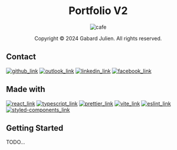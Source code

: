 <h1 align='center'>
  Portfolio V2
</h1>

<p align="center">
 <img src="https://forthebadge.com/images/badges/powered-by-coffee.svg" alt="cafe" />
</p>

<p align="center">
  Copyright © 2024 Gabard Julien. All rights reserved.
</p>

## Contact
[<img src="https://img.shields.io/badge/GitHub-100000?style=for-the-badge&logo=github&logoColor=white" alt="github_link" />](https://github.com/julien-gabard)
[<img src="https://img.shields.io/badge/Microsoft_Outlook-0078D4?style=for-the-badge&logo=microsoft-outlook&logoColor=white" alt="outlook_link" />](mailto:juliengabard@hotmail.fr)
[<img src="https://img.shields.io/badge/LinkedIn-0077B5?style=for-the-badge&logo=linkedin&logoColor=white" alt="linkedin_link" />](https://www.linkedin.com/in/julien-gabard/)
[<img src="https://img.shields.io/badge/Facebook-%231877F2.svg?style=for-the-badge&logo=Facebook&logoColor=white" alt="facebook_link" />](https://www.facebook.com/JulienGbd/)

## Made with
[<img src="https://img.shields.io/badge/React-20232A?style=for-the-badge&logo=react&logoColor=61DAFB" alt="react_link" />](https://fr.legacy.reactjs.org/)
[<img src="https://img.shields.io/badge/TypeScript-007ACC?style=for-the-badge&logo=typescript&logoColor=white" alt="typescript_link" />](https://www.typescriptlang.org/)
[<img src="https://img.shields.io/badge/prettier-1A2C34?style=for-the-badge&logo=prettier&logoColor=F7BA3E" alt="prettier_link" />](https://prettier.io/)
[<img src="https://img.shields.io/badge/Vite-B73BFE?style=for-the-badge&logo=vite&logoColor=FFD62E" alt="vite_link" />](https://vitejs.dev/)
[<img src="https://img.shields.io/badge/eslint-3A33D1?style=for-the-badge&logo=eslint&logoColor=white" alt="eslint_link" />](https://eslint.org/)
[<img src="https://img.shields.io/badge/styled--components-DB7093?style=for-the-badge&logo=styled-components&logoColor=white" alt="styled-components_link" />](https://styled-components.com/)

## Getting Started
TODO...
